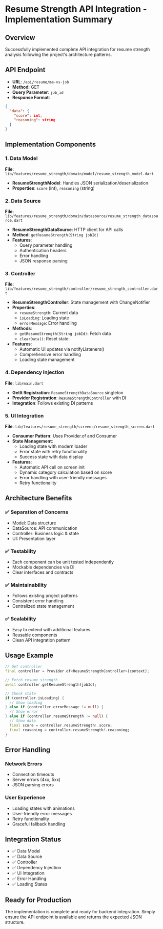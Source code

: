 # Resume Strength API Integration - Implementation Summary

## Overview
Successfully implemented complete API integration for resume strength analysis following the project's architecture patterns.

## API Endpoint
- **URL**: `/api/resume/me-vs-job`
- **Method**: GET
- **Query Parameter**: `job_id`
- **Response Format**: 
```json
{
  "data": {
    "score": int,
    "reasoning": string
  }
}
```

## Implementation Components

### 1. Data Model
**File**: `lib/features/resume_strength/domain/model/resume_strength_model.dart`
- **ResumeStrengthModel**: Handles JSON serialization/deserialization
- **Properties**: `score` (int), `reasoning` (string)

### 2. Data Source
**File**: `lib/features/resume_strength/domain/datasource/resume_strength_datasource.dart`
- **ResumeStrengthDataSource**: HTTP client for API calls
- **Method**: `getResumeStrength(String jobId)`
- **Features**: 
  - Query parameter handling
  - Authentication headers
  - Error handling
  - JSON response parsing

### 3. Controller
**File**: `lib/features/resume_strength/controller/resume_strength_controller.dart`
- **ResumeStrengthController**: State management with ChangeNotifier
- **Properties**: 
  - `resumeStrength`: Current data
  - `isLoading`: Loading state
  - `errorMessage`: Error handling
- **Methods**:
  - `getResumeStrength(String jobId)`: Fetch data
  - `clearData()`: Reset state
- **Features**: 
  - Automatic UI updates via notifyListeners()
  - Comprehensive error handling
  - Loading state management

### 4. Dependency Injection
**File**: `lib/main.dart`
- **GetIt Registration**: `ResumeStrengthDataSource` singleton
- **Provider Registration**: `ResumeStrengthController` with DI
- **Integration**: Follows existing DI patterns

### 5. UI Integration
**File**: `lib/features/resume_strength/screens/resume_strength_screen.dart`
- **Consumer Pattern**: Uses Provider.of and Consumer
- **State Management**: 
  - Loading state with modern loader
  - Error state with retry functionality
  - Success state with data display
- **Features**:
  - Automatic API call on screen init
  - Dynamic category calculation based on score
  - Error handling with user-friendly messages
  - Retry functionality

## Architecture Benefits

### ✅ **Separation of Concerns**
- Model: Data structure
- DataSource: API communication
- Controller: Business logic & state
- UI: Presentation layer

### ✅ **Testability**
- Each component can be unit tested independently
- Mockable dependencies via DI
- Clear interfaces and contracts

### ✅ **Maintainability**
- Follows existing project patterns
- Consistent error handling
- Centralized state management

### ✅ **Scalability**
- Easy to extend with additional features
- Reusable components
- Clean API integration pattern

## Usage Example

```dart
// Get controller
final controller = Provider.of<ResumeStrengthController>(context);

// Fetch resume strength
await controller.getResumeStrength(jobId);

// Check state
if (controller.isLoading) {
  // Show loading
} else if (controller.errorMessage != null) {
  // Show error
} else if (controller.resumeStrength != null) {
  // Show data
  final score = controller.resumeStrength!.score;
  final reasoning = controller.resumeStrength!.reasoning;
}
```

## Error Handling

### Network Errors
- Connection timeouts
- Server errors (4xx, 5xx)
- JSON parsing errors

### User Experience
- Loading states with animations
- User-friendly error messages
- Retry functionality
- Graceful fallback handling

## Integration Status
- ✅ Data Model
- ✅ Data Source
- ✅ Controller
- ✅ Dependency Injection
- ✅ UI Integration
- ✅ Error Handling
- ✅ Loading States

## Ready for Production
The implementation is complete and ready for backend integration. Simply ensure the API endpoint is available and returns the expected JSON structure.

